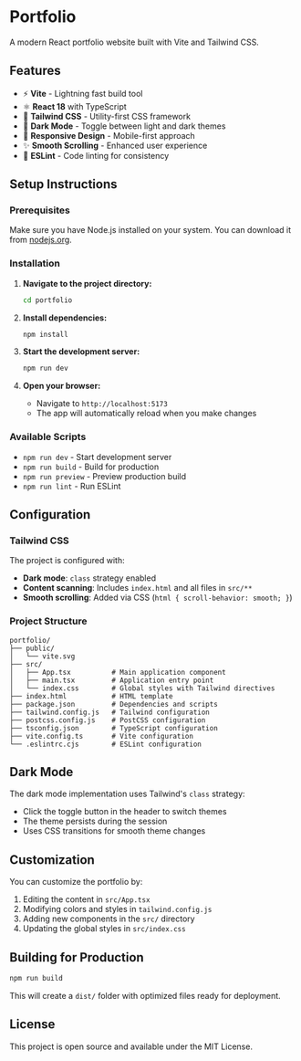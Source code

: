 # Portfolio

A modern React portfolio website built with Vite and Tailwind CSS.

## Features

- ⚡ **Vite** - Lightning fast build tool
- ⚛️ **React 18** with TypeScript
- 🎨 **Tailwind CSS** - Utility-first CSS framework
- 🌙 **Dark Mode** - Toggle between light and dark themes
- 📱 **Responsive Design** - Mobile-first approach
- ✨ **Smooth Scrolling** - Enhanced user experience
- 🔧 **ESLint** - Code linting for consistency

## Setup Instructions

### Prerequisites

Make sure you have Node.js installed on your system. You can download it from [nodejs.org](https://nodejs.org/).

### Installation

1. **Navigate to the project directory:**
   ```bash
   cd portfolio
   ```

2. **Install dependencies:**
   ```bash
   npm install
   ```

3. **Start the development server:**
   ```bash
   npm run dev
   ```

4. **Open your browser:**
   - Navigate to `http://localhost:5173`
   - The app will automatically reload when you make changes

### Available Scripts

- `npm run dev` - Start development server
- `npm run build` - Build for production
- `npm run preview` - Preview production build
- `npm run lint` - Run ESLint

## Configuration

### Tailwind CSS

The project is configured with:
- **Dark mode**: `class` strategy enabled
- **Content scanning**: Includes `index.html` and all files in `src/**`
- **Smooth scrolling**: Added via CSS (`html { scroll-behavior: smooth; }`)

### Project Structure

```
portfolio/
├── public/
│   └── vite.svg
├── src/
│   ├── App.tsx          # Main application component
│   ├── main.tsx         # Application entry point
│   └── index.css        # Global styles with Tailwind directives
├── index.html           # HTML template
├── package.json         # Dependencies and scripts
├── tailwind.config.js   # Tailwind configuration
├── postcss.config.js    # PostCSS configuration
├── tsconfig.json        # TypeScript configuration
├── vite.config.ts       # Vite configuration
└── .eslintrc.cjs        # ESLint configuration
```

## Dark Mode

The dark mode implementation uses Tailwind's `class` strategy:
- Click the toggle button in the header to switch themes
- The theme persists during the session
- Uses CSS transitions for smooth theme changes

## Customization

You can customize the portfolio by:
1. Editing the content in `src/App.tsx`
2. Modifying colors and styles in `tailwind.config.js`
3. Adding new components in the `src/` directory
4. Updating the global styles in `src/index.css`

## Building for Production

```bash
npm run build
```

This will create a `dist/` folder with optimized files ready for deployment.

## License

This project is open source and available under the MIT License.
